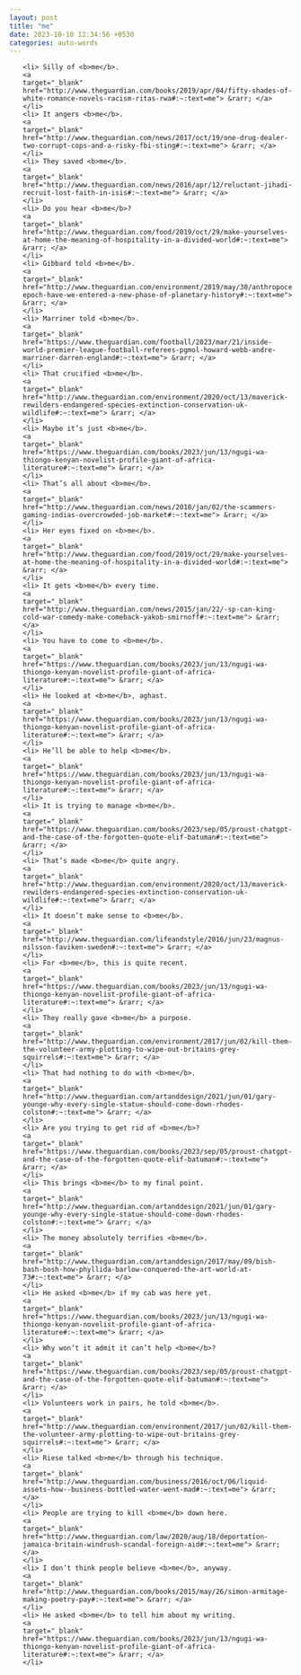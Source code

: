 ```yaml
---
layout: post
title: "me"
date: 2023-10-10 12:34:56 +0530
categories: auto-words
---
```

<ol>

    <li> Silly of <b>me</b>.
    <a 
    target="_blank" 
    href="http://www.theguardian.com/books/2019/apr/04/fifty-shades-of-white-romance-novels-racism-ritas-rwa#:~:text=me"> &rarr; </a>
    </li>
    <li> It angers <b>me</b>.
    <a 
    target="_blank" 
    href="http://www.theguardian.com/news/2017/oct/19/one-drug-dealer-two-corrupt-cops-and-a-risky-fbi-sting#:~:text=me"> &rarr; </a>
    </li>
    <li> They saved <b>me</b>.
    <a 
    target="_blank" 
    href="http://www.theguardian.com/news/2016/apr/12/reluctant-jihadi-recruit-lost-faith-in-isis#:~:text=me"> &rarr; </a>
    </li>
    <li> Do you hear <b>me</b>?
    <a 
    target="_blank" 
    href="http://www.theguardian.com/food/2019/oct/29/make-yourselves-at-home-the-meaning-of-hospitality-in-a-divided-world#:~:text=me"> &rarr; </a>
    </li>
    <li> Gibbard told <b>me</b>.
    <a 
    target="_blank" 
    href="http://www.theguardian.com/environment/2019/may/30/anthropocene-epoch-have-we-entered-a-new-phase-of-planetary-history#:~:text=me"> &rarr; </a>
    </li>
    <li> Marriner told <b>me</b>.
    <a 
    target="_blank" 
    href="https://www.theguardian.com/football/2023/mar/21/inside-world-premier-league-football-referees-pgmol-howard-webb-andre-marriner-darren-england#:~:text=me"> &rarr; </a>
    </li>
    <li> That crucified <b>me</b>.
    <a 
    target="_blank" 
    href="http://www.theguardian.com/environment/2020/oct/13/maverick-rewilders-endangered-species-extinction-conservation-uk-wildlife#:~:text=me"> &rarr; </a>
    </li>
    <li> Maybe it’s just <b>me</b>.
    <a 
    target="_blank" 
    href="https://www.theguardian.com/books/2023/jun/13/ngugi-wa-thiongo-kenyan-novelist-profile-giant-of-africa-literature#:~:text=me"> &rarr; </a>
    </li>
    <li> That’s all about <b>me</b>.
    <a 
    target="_blank" 
    href="http://www.theguardian.com/news/2018/jan/02/the-scammers-gaming-indias-overcrowded-job-market#:~:text=me"> &rarr; </a>
    </li>
    <li> Her eyes fixed on <b>me</b>.
    <a 
    target="_blank" 
    href="http://www.theguardian.com/food/2019/oct/29/make-yourselves-at-home-the-meaning-of-hospitality-in-a-divided-world#:~:text=me"> &rarr; </a>
    </li>
    <li> It gets <b>me</b> every time.
    <a 
    target="_blank" 
    href="http://www.theguardian.com/news/2015/jan/22/-sp-can-king-cold-war-comedy-make-comeback-yakob-smirnoff#:~:text=me"> &rarr; </a>
    </li>
    <li> You have to come to <b>me</b>.
    <a 
    target="_blank" 
    href="https://www.theguardian.com/books/2023/jun/13/ngugi-wa-thiongo-kenyan-novelist-profile-giant-of-africa-literature#:~:text=me"> &rarr; </a>
    </li>
    <li> He looked at <b>me</b>, aghast.
    <a 
    target="_blank" 
    href="https://www.theguardian.com/books/2023/jun/13/ngugi-wa-thiongo-kenyan-novelist-profile-giant-of-africa-literature#:~:text=me"> &rarr; </a>
    </li>
    <li> He’ll be able to help <b>me</b>.
    <a 
    target="_blank" 
    href="https://www.theguardian.com/books/2023/jun/13/ngugi-wa-thiongo-kenyan-novelist-profile-giant-of-africa-literature#:~:text=me"> &rarr; </a>
    </li>
    <li> It is trying to manage <b>me</b>.
    <a 
    target="_blank" 
    href="https://www.theguardian.com/books/2023/sep/05/proust-chatgpt-and-the-case-of-the-forgotten-quote-elif-batuman#:~:text=me"> &rarr; </a>
    </li>
    <li> That’s made <b>me</b> quite angry.
    <a 
    target="_blank" 
    href="http://www.theguardian.com/environment/2020/oct/13/maverick-rewilders-endangered-species-extinction-conservation-uk-wildlife#:~:text=me"> &rarr; </a>
    </li>
    <li> It doesn’t make sense to <b>me</b>.
    <a 
    target="_blank" 
    href="http://www.theguardian.com/lifeandstyle/2016/jun/23/magnus-nilsson-faviken-sweden#:~:text=me"> &rarr; </a>
    </li>
    <li> For <b>me</b>, this is quite recent.
    <a 
    target="_blank" 
    href="https://www.theguardian.com/books/2023/jun/13/ngugi-wa-thiongo-kenyan-novelist-profile-giant-of-africa-literature#:~:text=me"> &rarr; </a>
    </li>
    <li> They really gave <b>me</b> a purpose.
    <a 
    target="_blank" 
    href="http://www.theguardian.com/environment/2017/jun/02/kill-them-the-volunteer-army-plotting-to-wipe-out-britains-grey-squirrels#:~:text=me"> &rarr; </a>
    </li>
    <li> That had nothing to do with <b>me</b>.
    <a 
    target="_blank" 
    href="http://www.theguardian.com/artanddesign/2021/jun/01/gary-younge-why-every-single-statue-should-come-down-rhodes-colston#:~:text=me"> &rarr; </a>
    </li>
    <li> Are you trying to get rid of <b>me</b>?
    <a 
    target="_blank" 
    href="https://www.theguardian.com/books/2023/sep/05/proust-chatgpt-and-the-case-of-the-forgotten-quote-elif-batuman#:~:text=me"> &rarr; </a>
    </li>
    <li> This brings <b>me</b> to my final point.
    <a 
    target="_blank" 
    href="http://www.theguardian.com/artanddesign/2021/jun/01/gary-younge-why-every-single-statue-should-come-down-rhodes-colston#:~:text=me"> &rarr; </a>
    </li>
    <li> The money absolutely terrifies <b>me</b>.
    <a 
    target="_blank" 
    href="http://www.theguardian.com/artanddesign/2017/may/09/bish-bash-bosh-how-phyllida-barlow-conquered-the-art-world-at-73#:~:text=me"> &rarr; </a>
    </li>
    <li> He asked <b>me</b> if my cab was here yet.
    <a 
    target="_blank" 
    href="https://www.theguardian.com/books/2023/jun/13/ngugi-wa-thiongo-kenyan-novelist-profile-giant-of-africa-literature#:~:text=me"> &rarr; </a>
    </li>
    <li> Why won’t it admit it can’t help <b>me</b>?
    <a 
    target="_blank" 
    href="https://www.theguardian.com/books/2023/sep/05/proust-chatgpt-and-the-case-of-the-forgotten-quote-elif-batuman#:~:text=me"> &rarr; </a>
    </li>
    <li> Volunteers work in pairs, he told <b>me</b>.
    <a 
    target="_blank" 
    href="http://www.theguardian.com/environment/2017/jun/02/kill-them-the-volunteer-army-plotting-to-wipe-out-britains-grey-squirrels#:~:text=me"> &rarr; </a>
    </li>
    <li> Riese talked <b>me</b> through his technique.
    <a 
    target="_blank" 
    href="http://www.theguardian.com/business/2016/oct/06/liquid-assets-how--business-bottled-water-went-mad#:~:text=me"> &rarr; </a>
    </li>
    <li> People are trying to kill <b>me</b> down here.
    <a 
    target="_blank" 
    href="http://www.theguardian.com/law/2020/aug/18/deportation-jamaica-britain-windrush-scandal-foreign-aid#:~:text=me"> &rarr; </a>
    </li>
    <li> I don’t think people believe <b>me</b>, anyway.
    <a 
    target="_blank" 
    href="http://www.theguardian.com/books/2015/may/26/simon-armitage-making-poetry-pay#:~:text=me"> &rarr; </a>
    </li>
    <li> He asked <b>me</b> to tell him about my writing.
    <a 
    target="_blank" 
    href="https://www.theguardian.com/books/2023/jun/13/ngugi-wa-thiongo-kenyan-novelist-profile-giant-of-africa-literature#:~:text=me"> &rarr; </a>
    </li>